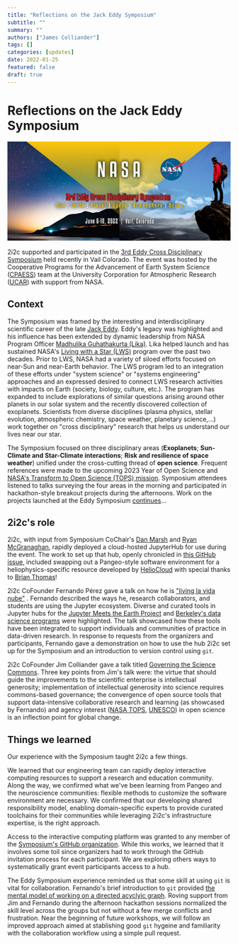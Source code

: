 ```yaml
---
title: "Reflections on the Jack Eddy Symposium"
subtitle: ""
summary: ""
authors: ["James Colliander"]
tags: []
categories: [updates]
date: 2022-01-25
featured: false
draft: true
---
```



# Reflections on the Jack Eddy Symposium

![Eddy Symposium Hero Image](images/EddySymposium_900x400.jpg)

2i2c supported and participated in the [3rd Eddy Cross Disciplinary Symposium](https://cpaess.ucar.edu/meetings/eddy-symposium-2022) held recently in Vail Colorado. The event was hosted by the Cooperative Programs for the Advancement of Earth System Science ([CPAESS](https://cpaess.ucar.edu/)) team at the University Corporation for Atmospheric Research ([UCAR](https://www.ucar.edu/)) with support from NASA.

## Context

The Symposium was framed by the interesting and interdisciplinary scientific career of the late [Jack Eddy](https://en.wikipedia.org/wiki/John_A._Eddy). Eddy's legacy was highlighted and his influence has been extended by dynamic leadership from NASA Program Officer [Madhulika Guhathakurta (Lika)](https://science.nasa.gov/about-us/organization-and-leadership/lead-program-scientist-for-lws). Lika helped launch and has sustained NASA's [Living with a Star (LWS)](https://science.nasa.gov/heliophysics/programs/living-with-a-star) program over the past two decades. Prior to LWS, NASA had a variety of siloed efforts focused on near-Sun and near-Earth behavior. The LWS program led to an integration of these efforts under "system science" or "systems engineering" approaches and an expressed desired to connect LWS research activities with impacts on Earth (society, biology, culture, etc.). The program has expanded to include explorations of similar questions arising around other planets in our solar system and the recently discovered collection of exoplanets. Scientists from diverse disciplines (plasma physics, stellar evolution, atmospheric chemistry, space weather, planetary science,...) work together on "cross disciplinary" research that helps us understand our lives near our star.


The Symposium focused on three disciplinary areas (**Exoplanets**; **Sun-Climate and Star-Climate interactions**; **Risk and resilience of space weather**) unified under the cross-cutting thread of **open science**. Frequent references were made to the upcoming 2023 Year of Open Science and [NASA's Transform to Open Science (TOPS) mission](https://science.nasa.gov/open-science/transform-to-open-science). Symposium attendees listened to talks surveying the four areas in the morning and participated in hackathon-style breakout projects during the afternoons. Work on the projects launched at the Eddy Symposium [continues](https://github.com/jack-eddy-symposium)...

## 2i2c's role

2i2c, with input from Symposium CoChair's [Dan Marsh](https://staff.ucar.edu/users/marsh) and [Ryan McGranaghan](http://www.ryanmcgranaghan.com/about.html), rapidly deployed a cloud-hosted JupyterHub for use during the event. The work to set up that hub, openly chronicled in [this GitHub issue](https://github.com/2i2c-org/infrastructure/issues/1329), included swapping out a Pangeo-style software environment for a heliophysics-specific resource developed by [HelioCloud](http://heliocloud.org/) with special thanks to [Brian Thomas](https://www.nasa.gov/offices/oce/bios/mwm/Thomas-Brian-bio.html)!

2i2c CoFounder Fernando Pérez gave a talk on how he is ["living la vida nube"](https://docs.google.com/presentation/d/1i99eQqOVCSQyxoyscUo0dl3Ybgdex5qKo_KEO9YGxQg/edit?usp=drivesdk) . Fernando described the ways he, research collaborators, and students are using the Jupyter ecosystem. Diverse and curated tools in Jupyter hubs for the [Jupyter Meets the Earth Project](https://jupytearth.org/) and [Berkeley's data science programs](https://data.berkeley.edu/) were highlighted. The talk showcased how these tools have been integrated to support individuals and communities of practice in data-driven research. In response to requests from the organizers and participants, Fernando gave a demonstration on how to use the hub 2i2c set up for the Symposium and an introduction to version control using `git`.

2i2c CoFounder Jim Colliander gave a talk titled [Governing the Science Commons](https://bit.ly/eddy-science-commons). Three key points from Jim's talk were: the virtue that should guide the improvements to the scientific enterprise is intellectual generosity; implementation of intellectual generosity into science requires commons-based governance; the convergence of open source tools that support data-intensive collaborative research and learning (as showcased by Fernando) and agency interest ([NASA TOPS](https://science.nasa.gov/open-science/transform-to-open-science), [UNESCO](https://unesdoc.unesco.org/ark:/48223/pf0000379949/PDF/379949eng.pdf.multi.page=1)) in open science is an inflection point for global change.


## Things we learned

Our experience with the Symposium taught 2i2c a few things. 

We learned that our engineering team can rapidly deploy interactive computing resources to support a research and education community. Along the way, we confirmed what we've been learning from Pangeo and the neuroscience communities: flexible methods to customize the software environment are necessary. We confirmed that our developing shared responsibility model, enabling domain-specific experts to provide curated toolchains for their communities while leveraging 2i2c's infrastructure expertise, is the right approach.

Access to the interactive computing platform was granted to any member of the [Symposium's GitHub organization](https://github.com/jack-eddy-symposium/). While this works, we learned that it involves some toil since organizers had to work through the GitHub invitation process for each participant. We are exploring others ways to systematically grant event participants access to a hub.

The Eddy Symposium experience reminded us that some skill at using `git` is vital for collaboration. Fernando's brief introduction to `git` provided [the mental model of working on a directed acyclyic graph](https://jack-eddy-symposium.github.io/intro-git-jupyter/intro-git/git-visuals.html). Roving support from Jim and Fernando during the afternoon hackathon sessions normalized the skill level across the groups but not without a few merge conflicts and frustration. Near the beginning of future workshops, we will follow an improved approach aimed at stablishing good `git` hygeine and familiarity with the collaboration workflow using a simple pull request.
